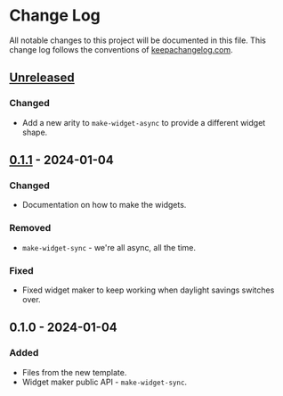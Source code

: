 # Change Log
All notable changes to this project will be documented in this file. This change log follows the conventions of [keepachangelog.com](http://keepachangelog.com/).

## [Unreleased]
### Changed
- Add a new arity to `make-widget-async` to provide a different widget shape.

## [0.1.1] - 2024-01-04
### Changed
- Documentation on how to make the widgets.

### Removed
- `make-widget-sync` - we're all async, all the time.

### Fixed
- Fixed widget maker to keep working when daylight savings switches over.

## 0.1.0 - 2024-01-04
### Added
- Files from the new template.
- Widget maker public API - `make-widget-sync`.

[Unreleased]: https://sourcehost.site/your-name/clojure-ds-alchemy/compare/0.1.1...HEAD
[0.1.1]: https://sourcehost.site/your-name/clojure-ds-alchemy/compare/0.1.0...0.1.1
